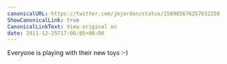 ```yaml
---
canonicalURL: https://twitter.com/jmjordan/status/150985676257632256
ShowCanonicalLink: true
CanonicalLinkText: View original on
date: 2011-12-25T17:06:05+00:00
---
```

Everyone is playing with their new toys :-)